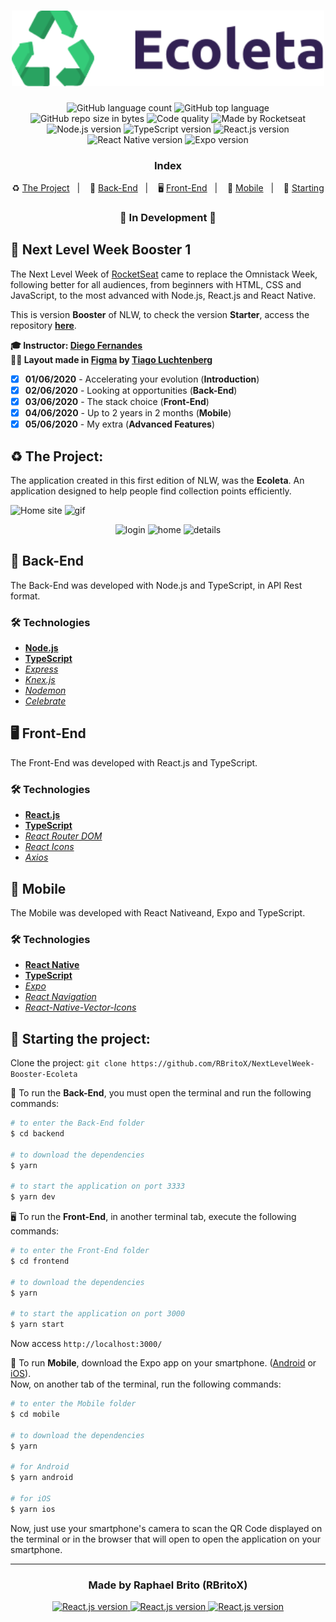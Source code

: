 <h1 align="center">
  <img src="./frontend/src/assets/logo.svg" alt="Ecoleta" width="500">
</h1>

<p align="center">
  <img alt="GitHub language count" src="https://img.shields.io/github/languages/count/RBritoX/NextLevelWeek-Booster-Ecoleta">

  <img alt="GitHub top language" src="https://img.shields.io/github/languages/top/RBritoX/NextLevelWeek-Booster-Ecoleta">

  <img alt="GitHub repo size in bytes" src="https://img.shields.io/github/repo-size/RBritoX/NextLevelWeek-Booster-Ecoleta">

  <img alt="Code quality" src="https://api.codacy.com/project/badge/Grade/45ac7042be6941f0be6cf27d7168a1af">
  
  <img alt="Made by Rocketseat" src="https://img.shields.io/github/license/rbritox/GoStack-GoBarber">

  <br>

  <img alt="Node.js version" src="https://img.shields.io/badge/Node.js-v12.16.1-689f63?style=flat&logoColor=689f63&logo=node.js">

  <img alt="TypeScript version" src="https://img.shields.io/badge/TypeScript-v3.9.3-007acc?style=flat&logoColor=007acc&logo=typescript">

  <img alt="React.js version" src="https://img.shields.io/badge/React.js-v16.13.1-60dafb?style=flat&logoColor=60dafb&logo=react">

  <img alt="React Native version" src="https://img.shields.io/badge/React_Native-v0.62.2-7159c1?style=flat&logoColor=60dafb&logo=react">

  <img alt="Expo version" src="https://img.shields.io/badge/Expo-v36.0.0-blue?style=flat&logo=expo">
</p>

<h3 align="center">
  Index
</h3>

<p align="center">
  ♻️ <a href="#%EF%B8%8F-the-project">The Project</a>&nbsp;&nbsp;&nbsp;|&nbsp;&nbsp;&nbsp;
  🤖 <a href="#-back-end">Back-End</a>&nbsp;&nbsp;&nbsp;|&nbsp;&nbsp;&nbsp;
  🖥 <a href="#-front-end">Front-End</a>&nbsp;&nbsp;&nbsp;|&nbsp;&nbsp;&nbsp;
  📱 <a href="#-mobile">Mobile</a>&nbsp;&nbsp;&nbsp;|&nbsp;&nbsp;&nbsp;
  🏁 <a href="#-starting-the-project">Starting</a>
</p>

<h3 align="center">
  🚧 In Development 🚧
</h3>

## 🚀 Next Level Week Booster 1

The Next Level Week of [RocketSeat](https://rocketseat.com.br/) came to replace the Omnistack Week, following better for all audiences, from beginners with HTML, CSS and JavaScript, to the most advanced with Node.js, React.js and React Native.

This is version **Booster** of NLW, to check the version **Starter**, access the repository **<a href="https://github.com/RBritoX/NextLevelWeek-Starter-Ecoleta">here</a>**.

**🎓  Instructor: [Diego Fernandes](https://www.linkedin.com/in/diego-schell-fernandes/)**<br>
**✍🏼  Layout made in [Figma](https://www.figma.com/file/1SxgOMojOB2zYT0Mdk28lB/Ecoleta?node-id=1%3A9) by [Tiago Luchtenberg](https://www.linkedin.com/in/tiago-luchtenberg-0b9a3b97/)**<br>

- [X] **01/06/2020** - Accelerating your evolution (**Introduction**)
- [X] **02/06/2020** - Looking at opportunities (**Back-End**)
- [X] **03/06/2020** - The stack choice (**Front-End**)
- [X] **04/06/2020** - Up to 2 years in 2 months (**Mobile**)
- [X] **05/06/2020** - My extra (**Advanced Features**)

## ♻️ The Project:

The application created in this first edition of NLW, was the **Ecoleta**. An application designed to help people find collection points efficiently.

![Home site](https://user-images.githubusercontent.com/34657005/83935903-63d31e00-a794-11ea-8627-915c42ec5811.png)
![gif](https://user-images.githubusercontent.com/34657005/83936080-2c657100-a796-11ea-9555-3c3435e72c9b.gif)

<div align="center">
  <img src="https://user-images.githubusercontent.com/34657005/83935974-3f2b7600-a795-11ea-9d2e-88b6359fc965.png" alt="login" width="250">
  <img src="https://user-images.githubusercontent.com/34657005/83935980-4ce0fb80-a795-11ea-8c9c-9a9da00fa4ce.png" alt="home" width="250">
  <img src="https://user-images.githubusercontent.com/34657005/83935992-5d917180-a795-11ea-9170-adee4ef0b941.png" alt="details" width="250">
</div>

## 🤖 Back-End
The Back-End was developed with Node.js and TypeScript, in API Rest format.

### 🛠 Technologies
- **[Node.js](https://nodejs.org/en/)**
- **[TypeScript](https://www.typescriptlang.org/)**
- *[Express](https://expressjs.com/pt-br/)*
- *[Knex.js](http://knexjs.org/)*
- *[Nodemon](https://nodemon.io/)*
- *[Celebrate](https://github.com/arb/celebrate)*

## 🖥 Front-End
The Front-End was developed with React.js and TypeScript.

### 🛠 Technologies
- **[React.js](https://reactjs.org/)**
- **[TypeScript](https://www.typescriptlang.org/)**
- *[React Router DOM](https://reacttraining.com/react-router/web/guides/quick-start)*
- *[React Icons](https://react-icons.netlify.com/#/)*
- *[Axios](https://nodemon.io/)*

## 📱 Mobile
The Mobile was developed with React Nativeand, Expo and TypeScript.

### 🛠 Technologies
- **[React Native](https://reactnative.dev/)**
- **[TypeScript](https://www.typescriptlang.org/)**
- *[Expo](https://expo.io/)*
- *[React Navigation](https://reactnavigation.org/)*
- *[React-Native-Vector-Icons](https://github.com/oblador/react-native-vector-icons)*

## 🏁 Starting the project:

Clone the project: `git clone https://github.com/RBritoX/NextLevelWeek-Booster-Ecoleta`

🤖 To run the **Back-End**, you must open the terminal and run the following commands:

````zsh
# to enter the Back-End folder
$ cd backend

# to download the dependencies
$ yarn

# to start the application on port 3333
$ yarn dev
````

🖥 To run the **Front-End**, in another terminal tab, execute the following commands:

````zsh
# to enter the Front-End folder
$ cd frontend

# to download the dependencies
$ yarn

# to start the application on port 3000
$ yarn start
````
Now access `http://localhost:3000/`

📱 To run **Mobile**, download the Expo app on your smartphone. ([Android](https://play.google.com/store/apps/details?id=host.exp.exponent&hl=pt_BR) or [iOS](https://apps.apple.com/br/app/expo-client/id982107779)).
<br>Now, on another tab of the terminal, run the following commands:

````zsh
# to enter the Mobile folder
$ cd mobile

# to download the dependencies
$ yarn

# for Android
$ yarn android

# for iOS
$ yarn ios
````
Now, just use your smartphone's camera to scan the QR Code displayed on the terminal or in the browser that will open to open the application on your smartphone.

---

<h3 align="center">
  Made by Raphael Brito (RBritoX)
</h3>

<p align="center">
  <a href="https://www.linkedin.com/in/raphaellbrito/">
    <img alt="React.js version" src="https://img.shields.io/badge/LinkedIn-raphaellbrito-0e76a8?style=flat&logoColor=white&logo=linkedin">
  </a>
  <a href="https://www.facebook.com/RaphaBrito">
    <img alt="React.js version" src="https://img.shields.io/badge/Facebook-RaphaBrito-1778F2?style=flat&logoColor=white&logo=facebook">
  </a>
  <a href="https://www.instagram.com/raphaellbrito/">
    <img alt="React.js version" src="https://img.shields.io/badge/Instagram-@raphaellbrito-833AB4?style=flat&logoColor=white&logo=instagram">
  </a>
</p>
